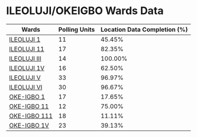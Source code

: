 
# ILEOLUJI/OKEIGBO Wards Data

| Wards | Polling Units | Location Data Completion (%) |
| ---- | ----- | ------- |
| [ILEOLUJI 1](./wards/17613-ileoluji-1) | 11 | 45.45% |
| [ILEOLUJI 11](./wards/17614-ileoluji-11) | 17 | 82.35% |
| [ILEOLUJI III](./wards/17615-ileoluji-iii) | 14 | 100.00% |
| [ILEOLUJI 1V](./wards/17616-ileoluji-1v) | 16 | 62.50% |
| [ILEOLUJI V](./wards/17617-ileoluji-v) | 33 | 96.97% |
| [ILEOLUJI VI](./wards/17618-ileoluji-vi) | 30 | 96.67% |
| [OKE-IGBO 1](./wards/17619-oke-igbo-1) | 17 | 17.65% |
| [OKE-IGBO 11](./wards/17620-oke-igbo-11) | 12 | 75.00% |
| [OKE-IGBO 111](./wards/17621-oke-igbo-111) | 18 | 11.11% |
| [OKE-IGBO 1V](./wards/17622-oke-igbo-1v) | 23 | 39.13% |




